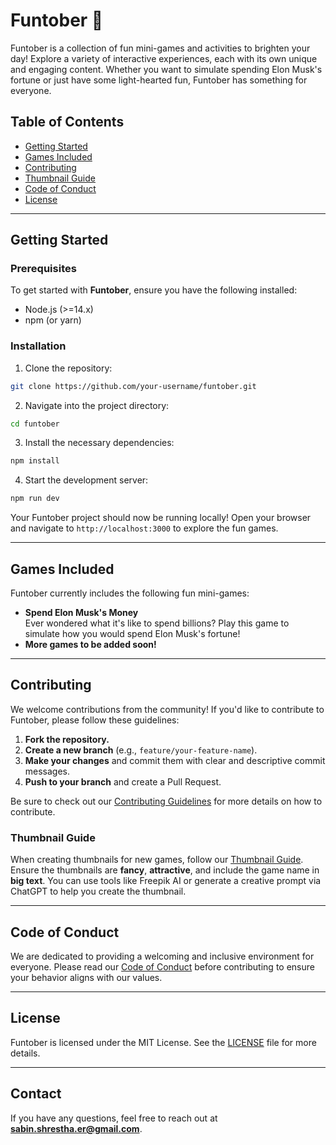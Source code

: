 # Funtober 🎉

Funtober is a collection of fun mini-games and activities to brighten your day! Explore a variety of interactive experiences, each with its own unique and engaging content. Whether you want to simulate spending Elon Musk's fortune or just have some light-hearted fun, Funtober has something for everyone.

## Table of Contents

- [Getting Started](#getting-started)
- [Games Included](#games-included)
- [Contributing](#contributing)
- [Thumbnail Guide](#thumbnail-guide)
- [Code of Conduct](#code-of-conduct)
- [License](#license)

---

## Getting Started

### Prerequisites

To get started with **Funtober**, ensure you have the following installed:

- Node.js (>=14.x)
- npm (or yarn)

### Installation

1. Clone the repository:

```bash
git clone https://github.com/your-username/funtober.git
```

2. Navigate into the project directory:

```bash
cd funtober
```

3. Install the necessary dependencies:

```bash
npm install
```

4. Start the development server:

```bash
npm run dev
```

Your Funtober project should now be running locally! Open your browser and navigate to `http://localhost:3000` to explore the fun games.

---

## Games Included

Funtober currently includes the following fun mini-games:

- **Spend Elon Musk's Money**  
  Ever wondered what it's like to spend billions? Play this game to simulate how you would spend Elon Musk's fortune!
- **More games to be added soon!**

---

## Contributing

We welcome contributions from the community! If you'd like to contribute to Funtober, please follow these guidelines:

1. **Fork the repository.**
2. **Create a new branch** (e.g., `feature/your-feature-name`).
3. **Make your changes** and commit them with clear and descriptive commit messages.
4. **Push to your branch** and create a Pull Request.

Be sure to check out our [Contributing Guidelines](CONTRIBUTING.md) for more details on how to contribute.

### Thumbnail Guide

When creating thumbnails for new games, follow our [Thumbnail Guide](THUMBNAIL_GUIDE.md). Ensure the thumbnails are **fancy**, **attractive**, and include the game name in **big text**. You can use tools like Freepik AI or generate a creative prompt via ChatGPT to help you create the thumbnail.

---

## Code of Conduct

We are dedicated to providing a welcoming and inclusive environment for everyone. Please read our [Code of Conduct](CODE_OF_CONDUCT.md) before contributing to ensure your behavior aligns with our values.

---

## License

Funtober is licensed under the MIT License. See the [LICENSE](LICENSE) file for more details.

---

## Contact

If you have any questions, feel free to reach out at **sabin.shrestha.er@gmail.com**.
